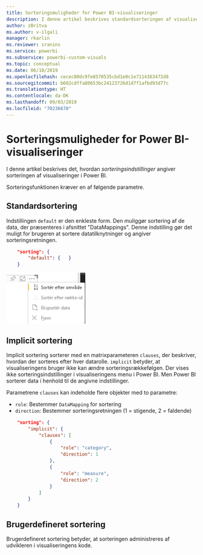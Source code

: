 ```yaml
---
title: Sorteringsmuligheder for Power BI-visualiseringer
description: I denne artikel beskrives standardsorteringen af visualiseringer i Power BI.
author: zBritva
ms.author: v-ilgali
manager: rkarlin
ms.reviewer: sranins
ms.service: powerbi
ms.subservice: powerbi-custom-visuals
ms.topic: conceptual
ms.date: 06/18/2019
ms.openlocfilehash: cecec80dc9fe8570535cbd1e0c1e7114363472d8
ms.sourcegitcommit: b602cdffa80653bc24123726d1d7f1afbd93d77c
ms.translationtype: HT
ms.contentlocale: da-DK
ms.lasthandoff: 09/03/2019
ms.locfileid: "70236670"
---
```

# <a name="sorting-options-for-power-bi-visuals"></a>Sorteringsmuligheder for Power BI-visualiseringer

I denne artikel beskrives det, hvordan *sorteringsindstillinger* angiver sorteringen af visualiseringer i Power BI. 

Sorteringsfunktionen kræver en af følgende parametre.

## <a name="default-sorting"></a>Standardsortering

Indstillingen `default` er den enkleste form. Den muliggør sortering af de data, der præsenteres i afsnittet "DataMappings". Denne indstilling gør det muligt for brugeren at sortere datatilknytninger og angiver sorteringsretningen.

```json
    "sorting": {
        "default": {   }
    }
```

![Sorteringsindstillinger i genvejsmenuen](./media/sorting.png)

## <a name="implicit-sorting"></a>Implicit sortering

Implicit sortering sorterer med en matrixparameteren `clauses`, der beskriver, hvordan der sorteres efter hver datarolle. `implicit` betyder, at visualiseringens bruger ikke kan ændre sorteringsrækkefølgen. Der vises ikke sorteringsindstillinger i visualiseringens menu i Power BI. Men Power BI sorterer data i henhold til de angivne indstillinger.

Parametrene `clauses` kan indeholde flere objekter med to parametre:

- `role`: Bestemmer `DataMapping` for sortering
- `direction`: Bestemmer sorteringsretningen (1 = stigende, 2 = faldende)

```json
    "sorting": {
        "implicit": {
            "clauses": [
                {
                    "role": "category",
                    "direction": 1
                },
                {
                    "role": "measure",
                    "direction": 2
                }
            ]
        }
    }
```

## <a name="custom-sorting"></a>Brugerdefineret sortering

Brugerdefineret sortering betyder, at sorteringen administreres af udvikleren i visualiseringens kode.
